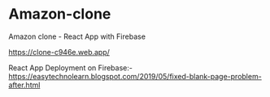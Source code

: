 # Amazon-clone
Amazon clone - React App with Firebase

https://clone-c946e.web.app/

React App Deployment on Firebase:-
https://easytechnolearn.blogspot.com/2019/05/fixed-blank-page-problem-after.html
